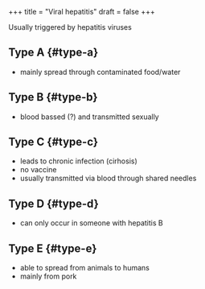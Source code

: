 +++
title = "Viral hepatitis"
draft = false
+++

Usually triggered by hepatitis viruses


## Type A {#type-a}

-   mainly spread through contaminated food/water


## Type B {#type-b}

-   blood bassed (?) and transmitted sexually


## Type C {#type-c}

-   leads to chronic infection (cirhosis)
-   no vaccine
-   usually transmitted via blood through shared needles


## Type D {#type-d}

-   can only occur in someone with hepatitis B


## Type E {#type-e}

-   able to spread from animals to humans
-   mainly from pork
